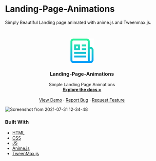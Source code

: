 # Landing-Page-Animations
Simply Beautiful Landing page animated with anime.js and Tweenmax.js.

<!--
*** Thanks for checking out this README Template. If you have a suggestion that would
*** make this better, please fork the repo and create a pull request or simply open
*** an issue with the tag "enhancement".
*** Thanks again! Now go create something AMAZING! :D
***
***
***
*** To avoid retyping too much info. Do a search and replace for the following:
*** github_username, repo_name, twitter_handle, email
-->





<!-- PROJECT SHIELDS -->
<!--
*** I'm using markdown "reference style" links for readability.
*** Reference links are enclosed in brackets [ ] instead of parentheses ( ).
*** See the bottom of this document for the declaration of the reference variables
*** for contributors-url, forks-url, etc. This is an optional, concise syntax you may use.
*** https://www.markdownguide.org/basic-syntax/#reference-style-links
-->




<!-- PROJECT LOGO -->
<br />
<p align="center">
  <a href="https://github.com/github_username/repo_name">
    <img src="images/logo.png" alt="Logo" width="80" height="80">
  </a>

  <h3 align="center">Landing-Page-Animations</h3>

  <p align="center">
   Simple Landing Page Animations
    <br />
    <a href="https://github.com/enraiha0307/Landing-Page-Animations"><strong>Explore the docs »</strong></a>
    <br />
    <br />
    <a href="https://github.com/enraiha0307/Landing-Page-Animations">View Demo</a>
    ·
    <a href="https://github.com/enraiha0307/Landing-Page-Animations/issues">Report Bug</a>
    ·
    <a href="https://github.com/enraiha0307/Landing-Page-Animations/issues">Request Feature</a>
  </p>
</p>


![Screenshot from 2021-07-31 12-34-48](https://user-images.githubusercontent.com/26249973/127732247-87bf769d-6c7c-437b-8e91-e4f282efcb1c.png)

### Built With

* [HTML]()
* [CSS]()
* [JS]()
* [Anime.js]()
* [TweenMax.js]()













